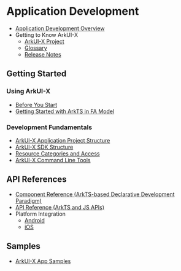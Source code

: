 # Application Development

- [Application Development Overview](application-dev-guide.md)
- Getting to Know ArkUI-X
  - [ArkUI-X Project](../ArkUI-X-Overview.md)
  - [Glossary](../glossary.md)
  - [Release Notes](../release-notes/README.md)

## Getting Started

### Using ArkUI-X

- [Before You Start](quick-start/start-overview.md)
- [Getting Started with ArkTS in FA Model](quick-start/start-with-ets-stage.md)

### Development Fundamentals

- [ArkUI-X Application Project Structure](quick-start/package-structure-guide.md)
- [ArkUI-X SDK Structure](quick-start/sdk-structure-guide.md)
- [Resource Categories and Access](quick-start/resource-categories-and-access.md)
- [ArkUI-X Command Line Tools](quick-start/start-with-ace-tools.md)

## API References

- [Component Reference (ArkTS-based Declarative Development Paradigm)](reference/arkui-ts/README.md)
- [API Reference (ArkTS and JS APIs)](reference/apis/README.md)
- Platform Integration
  - [Android](reference/arkui-for-android/README.md)
  - [iOS](reference/arkui-for-ios/README.md)

## Samples

- [ArkUI-X App Samples](https://gitee.com/arkui-x/samples)
